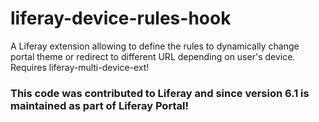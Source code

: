 # liferay-device-rules-hook
A Liferay extension allowing to define the rules to dynamically change portal theme or redirect to different URL depending on user's device. Requires liferay-multi-device-ext!

### This code was contributed to Liferay and since version 6.1 is maintained as part of Liferay Portal!
